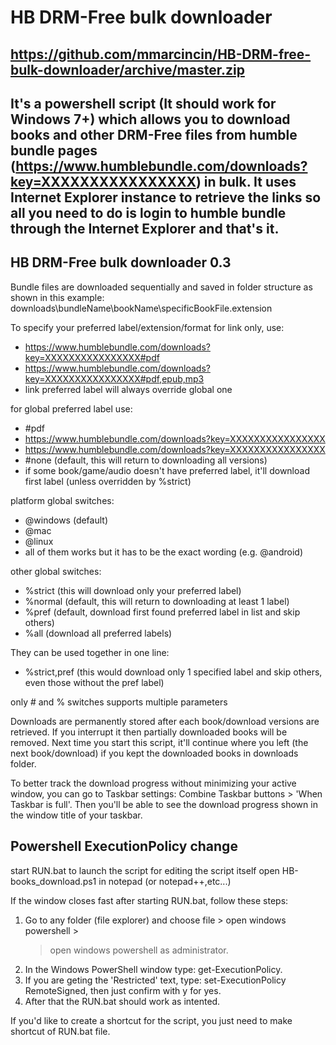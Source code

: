 # HB DRM-Free bulk downloader
https://github.com/mmarcincin/HB-DRM-free-bulk-downloader/archive/master.zip
----------------------
It's a powershell script (It should work for Windows 7+) which allows you to download books and other DRM-Free files from humble bundle pages (https://www.humblebundle.com/downloads?key=XXXXXXXXXXXXXXXX) in bulk.
It uses Internet Explorer instance to retrieve the links so all you need to do is login to humble bundle through the Internet Explorer and that's it.
----------------------
HB DRM-Free bulk downloader 0.3
----------------------
Bundle files are downloaded sequentially and saved in folder structure as shown in this example: downloads\bundleName\bookName\specificBookFile.extension

To specify your preferred label/extension/format for link only, use:
- https://www.humblebundle.com/downloads?key=XXXXXXXXXXXXXXXX#pdf
- https://www.humblebundle.com/downloads?key=XXXXXXXXXXXXXXXX#pdf,epub,mp3
- link preferred label will always override global one

for global preferred label use:
- #pdf
- https://www.humblebundle.com/downloads?key=XXXXXXXXXXXXXXXX
- https://www.humblebundle.com/downloads?key=XXXXXXXXXXXXXXXX
- #none (default, this will return to downloading all versions)
- if some book/game/audio doesn't have preferred label, it'll download first label (unless overridden by %strict)

platform global switches:
- @windows (default)
- @mac
- @linux
- all of them works but it has to be the exact wording (e.g. @android)

other global switches:
- %strict (this will download only your preferred label)
- %normal (default, this will return to downloading at least 1 label)
- %pref (default, download first found preferred label in list and skip others)
- %all (download all preferred labels)

They can be used together in one line:
- %strict,pref (this would download only 1 specified label and skip others, even those without the pref label)

only # and % switches supports multiple parameters

Downloads are permanently stored after each book/download versions are retrieved.
If you interrupt it then partially downloaded books will be removed.
Next time you start this script, it'll continue where you left (the next book/download) if you kept the downloaded books in downloads folder.

To better track the download progress without minimizing your active window, you can go to Taskbar settings: Combine Taskbar buttons > 'When Taskbar is full'. 
Then you'll be able to see the download progress shown in the window title of your taskbar.

Powershell ExecutionPolicy change
----------------------
start RUN.bat to launch the script
for editing the script itself open HB-books_download.ps1 in notepad (or notepad++,etc...)

If the window closes fast after starting RUN.bat, follow these steps: 
1. Go to any folder (file explorer) and choose file > open windows powershell > 
   > open windows powershell as administrator.
2. In the Windows PowerShell window type: get-ExecutionPolicy.
3. If you are geting the 'Restricted' text, type: set-ExecutionPolicy RemoteSigned,
   then just confirm with y for yes.
4. After that the RUN.bat should work as intented.

If you'd like to create a shortcut for the script, you just need to make shortcut of RUN.bat file.
